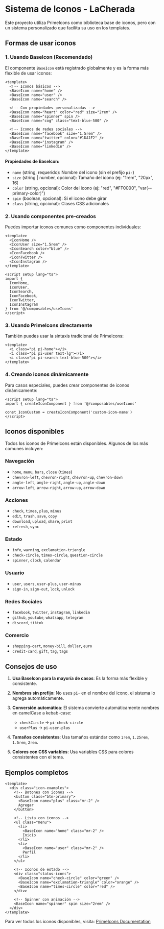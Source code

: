 # Sistema de Iconos - LaCherada

Este proyecto utiliza PrimeIcons como biblioteca base de iconos, pero con un sistema personalizado que facilita su uso en los templates.

## Formas de usar iconos

### 1. Usando BaseIcon (Recomendado)

El componente `BaseIcon` está registrado globalmente y es la forma más flexible de usar iconos:

```vue
<template>
  <!-- Iconos básicos -->
  <BaseIcon name="home" />
  <BaseIcon name="user" />
  <BaseIcon name="search" />
  
  <!-- Con propiedades personalizadas -->
  <BaseIcon name="heart" color="red" size="2rem" />
  <BaseIcon name="spinner" spin />
  <BaseIcon name="cog" class="text-blue-500" />
  
  <!-- Iconos de redes sociales -->
  <BaseIcon name="facebook" size="1.5rem" />
  <BaseIcon name="twitter" color="#1DA1F2" />
  <BaseIcon name="instagram" />
  <BaseIcon name="linkedin" />
</template>
```

#### Propiedades de BaseIcon:

- `name` (string, requerido): Nombre del icono (sin el prefijo `pi-`)
- `size` (string | number, opcional): Tamaño del icono (ej: "1rem", "20px", 16)
- `color` (string, opcional): Color del icono (ej: "red", "#FF0000", "var(--primary-color)")
- `spin` (boolean, opcional): Si el icono debe girar
- `class` (string, opcional): Clases CSS adicionales

### 2. Usando componentes pre-creados

Puedes importar iconos comunes como componentes individuales:

```vue
<template>
  <IconHome />
  <IconUser size="1.5rem" />
  <IconSearch color="blue" />
  <IconFacebook />
  <IconTwitter />
  <IconInstagram />
</template>

<script setup lang="ts">
import {
  IconHome,
  IconUser,
  IconSearch,
  IconFacebook,
  IconTwitter,
  IconInstagram
} from '@/composables/useIcons'
</script>
```

### 3. Usando PrimeIcons directamente

También puedes usar la sintaxis tradicional de PrimeIcons:

```vue
<template>
  <i class="pi pi-home"></i>
  <i class="pi pi-user text-lg"></i>
  <i class="pi pi-search text-blue-500"></i>
</template>
```

### 4. Creando iconos dinámicamente

Para casos especiales, puedes crear componentes de iconos dinámicamente:

```vue
<script setup lang="ts">
import { createIconComponent } from '@/composables/useIcons'

const IconCustom = createIconComponent('custom-icon-name')
</script>
```

## Iconos disponibles

Todos los iconos de PrimeIcons están disponibles. Algunos de los más comunes incluyen:

### Navegación
- `home`, `menu`, `bars`, `close` (`times`)
- `chevron-left`, `chevron-right`, `chevron-up`, `chevron-down`
- `angle-left`, `angle-right`, `angle-up`, `angle-down`
- `arrow-left`, `arrow-right`, `arrow-up`, `arrow-down`

### Acciones
- `check`, `times`, `plus`, `minus`
- `edit`, `trash`, `save`, `copy`
- `download`, `upload`, `share`, `print`
- `refresh`, `sync`

### Estado
- `info`, `warning`, `exclamation-triangle`
- `check-circle`, `times-circle`, `question-circle`
- `spinner`, `clock`, `calendar`

### Usuario
- `user`, `users`, `user-plus`, `user-minus`
- `sign-in`, `sign-out`, `lock`, `unlock`

### Redes Sociales
- `facebook`, `twitter`, `instagram`, `linkedin`
- `github`, `youtube`, `whatsapp`, `telegram`
- `discord`, `tiktok`

### Comercio
- `shopping-cart`, `money-bill`, `dollar`, `euro`
- `credit-card`, `gift`, `tag`, `tags`

## Consejos de uso

1. **Usa BaseIcon para la mayoría de casos**: Es la forma más flexible y consistente.

2. **Nombres sin prefijo**: No uses `pi-` en el nombre del icono, el sistema lo agrega automáticamente.

3. **Conversión automática**: El sistema convierte automáticamente nombres en camelCase a kebab-case:
   - `checkCircle` → `pi-check-circle`
   - `userPlus` → `pi-user-plus`

4. **Tamaños consistentes**: Usa tamaños estándar como `1rem`, `1.25rem`, `1.5rem`, `2rem`.

5. **Colores con CSS variables**: Usa variables CSS para colores consistentes con el tema.

## Ejemplos completos

```vue
<template>
  <div class="icon-examples">
    <!-- Botones con iconos -->
    <button class="btn-primary">
      <BaseIcon name="plus" class="mr-2" />
      Agregar
    </button>
    
    <!-- Lista con iconos -->
    <ul class="menu">
      <li>
        <BaseIcon name="home" class="mr-2" />
        Inicio
      </li>
      <li>
        <BaseIcon name="user" class="mr-2" />
        Perfil
      </li>
    </ul>
    
    <!-- Iconos de estado -->
    <div class="status-icons">
      <BaseIcon name="check-circle" color="green" />
      <BaseIcon name="exclamation-triangle" color="orange" />
      <BaseIcon name="times-circle" color="red" />
    </div>
    
    <!-- Spinner con animación -->
    <BaseIcon name="spinner" spin size="2rem" />
  </div>
</template>
```

Para ver todos los iconos disponibles, visita: [PrimeIcons Documentation](https://primevue.org/icons/)
